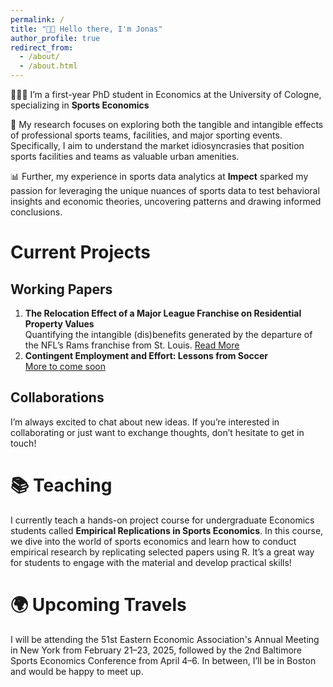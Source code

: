 ```yaml
---
permalink: /
title: "👋🏼 Hello there, I'm Jonas"
author_profile: true
redirect_from: 
  - /about/
  - /about.html
---
```


👨🏻‍💻 I’m a first-year PhD student in Economics at the University of Cologne, specializing in **Sports Economics**

🔬 My research focuses on exploring both the tangible and intangible effects of professional sports teams, facilities, and major sporting events. Specifically, I aim to understand the market idiosyncrasies that position sports facilities and teams as valuable urban amenities.

📊 Further, my experience in sports data analytics at **Impect** sparked my passion for leveraging the unique nuances of sports data to test behavioral insights and economic theories, uncovering patterns and drawing informed conclusions. 

# Current Projects
## Working Papers
1. **The Relocation Effect of a Major League Franchise on Residential Property Values**  
   Quantifying the intangible (dis)benefits generated by the departure of the NFL’s Rams franchise from St. Louis. [Read More](https://papers.ssrn.com/sol3/papers.cfm?abstract_id=5009321)
2. **Contingent Employment and Effort: Lessons from Soccer**  
   [More to come soon]()

## Collaborations
I’m always excited to chat about new ideas. If you’re interested in collaborating or just want to exchange thoughts, don’t hesitate to get in touch!

# 📚 Teaching
I currently teach a hands-on project course for undergraduate Economics students called **Empirical Replications in Sports Economics**. In this course, we dive into the world of sports economics and learn how to conduct empirical research by replicating selected papers using R. It’s a great way for students to engage with the material and develop practical skills!

# 🌍 Upcoming Travels
I will be attending the 51st Eastern Economic Association's Annual Meeting in New York from February 21–23, 2025, followed by the 2nd Baltimore Sports Economics Conference from April 4–6. In between, I’ll be in Boston and would be happy to meet up.
